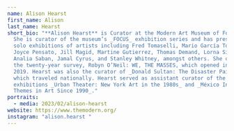 ```yaml
---
name: Alison Hearst
first_name: Alison
last_name: Hearst
short_bio: "**Alison Hearst** is Curator at the Modern Art Museum of Fort Worth.
  She is curator of the museum’s _FOCUS_ exhibition series and has presented
  solo exhibitions of artists including Fred Tomaselli, Mario García Torres,
  Joyce Pensato, Jill Magid, Martine Gutierrez, Thomas Demand, Lorna Simpson,
  Analia Saban, Jamal Cyrus, and Stanley Whitney, amongst others. She organized
  the twenty-year survey, Robyn O’Neil: WE, THE MASSES, which opened in fall
  2019. Hearst was also the curator of _Donald Sultan: The Disaster Paintings_,
  which traveled nationally. Hearst served as assistant curator of the major
  exhibitions _Urban Theater: New York Art in the 1980s_ and _México Inside Out:
  Themes in Art Since 1990_."
portraits:
  - media: 2023/02/alison-hearst
website: https://www.themodern.org/
instagram: "alison.hearst "
---
```


